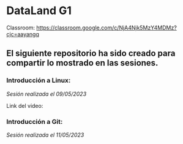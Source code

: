 # DataLand G1
Classroom: https://classroom.google.com/c/NjA4Njk5MzY4MDMz?cjc=aayangq
## El siguiente repositorio ha sido creado para compartir lo mostrado en las sesiones.
### Introducción a Linux:
*Sesión realizada el 09/05/2023*

Link del video: <insertar video>

### Introducción a Git:
*Sesión realizada el 11/05/2023*
